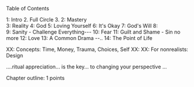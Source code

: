 Table of Contents

1: Intro
2. Full Circle
3.
2: Mastery  
3: Reality
4: God
5: Loving Yourself
6: It's Okay
7: God's Will
8:  
9: Sanity - Challenge Everything---
10: Fear
11: Guilt and Shame - Sin no more
12: Love
13: A Common Drama
--..
14: The Point of Life

XX: Concepts: Time, Money, Trauma, Choices, Self
XX:
XX: For nonrealists: Design

....ritual appreciation... is the key... to changing your perspective ...


Chapter outline:
1
points
